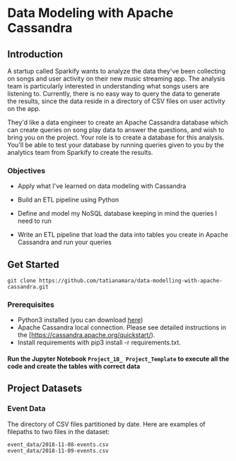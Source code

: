 # Data Modeling with Apache Cassandra

## Introduction
A startup called Sparkify wants to analyze the data they've been collecting on songs and user activity on their new music streaming app. The analysis team is particularly interested in understanding what songs users are listening to. Currently, there is no easy way to query the data to generate the results, since the data reside in a directory of CSV files on user activity on the app.

They'd like a data engineer to create an Apache Cassandra database which can create queries on song play data to answer the questions, and wish to bring you on the project. Your role is to create a database for this analysis. You'll be able to test your database by running queries given to you by the analytics team from Sparkify to create the results.  

### Objectives  

- Apply what I've learned on data modeling with Cassandra

- Build an ETL pipeline using Python

- Define and model my NoSQL database keeping in mind the queries I need to run

- Write an ETL pipeline that load the data into tables you create in Apache Cassandra and run your queries  

## Get Started  

`git clone https://github.com/tatianamara/data-modelling-with-apache-cassandra.git`

### Prerequisites

- Python3 installed (you can download [here](https://www.python.org/downloads/))
- Apache Cassandra local connection. Please see detailed instructions in the [https://cassandra.apache.org/quickstart/).
- Install requirements with pip3 install -r requirements.txt.

#### Run the Jupyter Notebook `Project_1B_ Project_Template` to execute all the code and create the tables with correct data

## Project Datasets

### Event Data

The directory of CSV files partitioned by date. Here are examples of filepaths to two files in the dataset:

```
event_data/2018-11-08-events.csv
event_data/2018-11-09-events.csv
```
